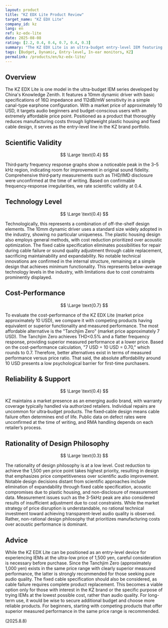 ```yaml
---
layout: product
title: "KZ EDX Lite Product Review"
target_name: "KZ EDX Lite"
company_id: kz
lang: en
ref: kz-edx-lite
date: 2025-08-08
rating: [2.2, 0.4, 0.4, 0.7, 0.4, 0.3]
summary: "The KZ EDX Lite is an ultra-budget entry-level IEM featuring a 10mm dynamic driver. While the 1,500 yen price point is attractive, publicly available measurements indicate limited scientific audio improvement effects."
tags: [Budget, Dynamic, Entry-level, In-ear monitors, KZ]
permalink: /products/en/kz-edx-lite/
---
```

## Overview

The KZ EDX Lite is one model in the ultra-budget IEM series developed by China's Knowledge Zenith. It features a 10mm dynamic driver with basic specifications of 16Ω impedance and 112dB/mW sensitivity in a simple canal-type earphone configuration. With a market price of approximately 10 USD, it targets audio beginners and budget-conscious users with an extremely affordable price point. Positioned as a product that thoroughly reduces manufacturing costs through lightweight plastic housing and fixed cable design, it serves as the entry-level line in the KZ brand portfolio.

## Scientific Validity

$$ \Large \text{0.4} $$

Third‑party frequency response graphs show a noticeable peak in the 3–5 kHz region, indicating room for improvement in original sound fidelity. Comprehensive third‑party measurements such as THD/IMD disclosure were unconfirmed at the time of writing. Based on confirmable frequency‑response irregularities, we rate scientific validity at 0.4.

## Technology Level

$$ \Large \text{0.4} $$

Technologically, this represents a combination of off-the-shelf design elements. The 10mm dynamic driver uses a standard size widely adopted in the industry, showing no particular uniqueness. The plastic housing design also employs general methods, with cost reduction prioritized over acoustic optimization. The fixed cable specification eliminates possibilities for repair during cable failure or sound quality adjustment through cable replacement, sacrificing maintainability and expandability. No notable technical innovations are confirmed in the internal structure, remaining at a simple design that achieves minimum functionality. This represents below-average technology levels in the industry, with limitations due to cost constraints prominently displayed.

## Cost-Performance

$$ \Large \text{0.7} $$

To evaluate the cost-performance of the KZ EDX Lite (market price approximately 10 USD), we compare it with competing products having equivalent or superior functionality and measured performance. The most affordable alternative is the "Tanchjim Zero" (market price approximately 7 USD). The Tanchjim Zero achieves THD<0.5% and a flatter frequency response, providing superior measured performance at a lower price. Based on the cost-performance calculation, "7 USD ÷ 10 USD = 0.70," which rounds to 0.7. Therefore, better alternatives exist in terms of measured performance versus price ratio. That said, the absolute affordability around 10 USD presents a low psychological barrier for first-time purchasers.

## Reliability & Support

$$ \Large \text{0.4} $$

KZ maintains a market presence as an emerging audio brand, with warranty coverage typically handled via authorized retailers. Individual repairs are uncommon for ultra‑budget products. The fixed‑cable design means cable failure often determines end of life. Public data on defect rates were unconfirmed at the time of writing, and RMA handling depends on each retailer’s process.

## Rationality of Design Philosophy

$$ \Large \text{0.3} $$

The rationality of design philosophy is at a low level. Cost reduction to achieve the 1,500 yen price point takes highest priority, resulting in design that emphasizes price competitiveness over scientific audio improvement. Notable design decisions distant from scientific approaches include elimination of expandability through fixed cable specification, acoustic compromises due to plastic housing, and non-disclosure of measurement data. Measurement issues such as the 3-5kHz peak are also considered results of insufficient adjustment due to cost constraints. While the market strategy of price disruption is understandable, no rational technical investment toward achieving transparent-level audio quality is observed. Rather, non-rational design philosophy that prioritizes manufacturing costs over acoustic performance is dominant.

## Advice

While the KZ EDX Lite can be positioned as an entry-level device for experiencing IEMs at the ultra-low price of 1,500 yen, careful consideration is necessary before purchase. Since the Tanchjim Zero (approximately 1,000 yen) exists in the same price range with clearly superior measured performance, the latter is strongly recommended for those seeking pure audio quality. The fixed cable specification should also be considered, as cable failure requires complete product replacement. This becomes a viable option only for those with interest in the KZ brand or the specific purpose of trying IEMs at the lowest possible cost, rather than audio quality. For long-term use, it would be wise to secure additional budget and choose more reliable products. For beginners, starting with competing products that offer superior measured performance in the same price range is recommended.

(2025.8.8)